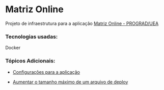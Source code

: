 # Matriz Online

Projeto de infraestrutura para a aplicação [Matriz Online - PROGRAD/UEA](prograd.uea.edu.br/matrizonline)


### Tecnologias usadas:

Docker






### Tópicos Adicionais:

- [Configurações para a aplicação ](./wiki/home.md)

- [Aumentar o tamanho máximo de um arquivo de deploy ](./wiki/aumentarTamanhoServidorParaDeploy.md)